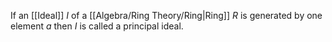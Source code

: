 If an [[Ideal]] $I$ of a [[Algebra/Ring Theory/Ring|Ring]] $R$ is generated by one element $a$ 
then $I$ is called a principal ideal.